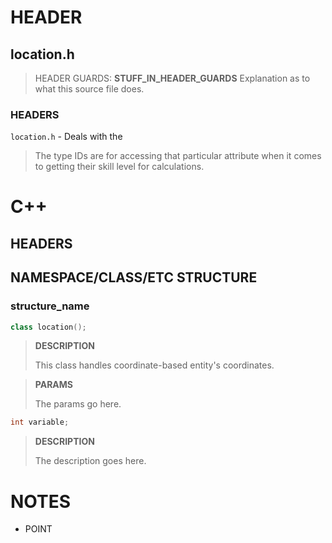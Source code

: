 # HEADER
## location.h
> HEADER GUARDS: **STUFF_IN_HEADER_GUARDS**
> Explanation as to what this source file does.
### HEADERS
`location.h` - Deals with the 

> The type IDs are for accessing that particular attribute when it comes to getting their skill level for calculations.
# C++
## HEADERS

## NAMESPACE/CLASS/ETC STRUCTURE
### structure_name
```c++
class location();
```
> **DESCRIPTION**
>
> This class handles coordinate-based entity's coordinates.

> **PARAMS**
>
> The params go here.

```c++
int variable;
```
> **DESCRIPTION**
>
> The description goes here.

# NOTES
- POINT